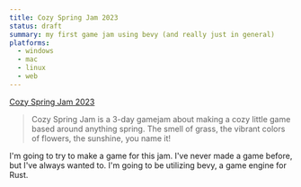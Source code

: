 ```yaml
---
title: Cozy Spring Jam 2023
status: draft
summary: my first game jam using bevy (and really just in general)
platforms:
  - windows
  - mac
  - linux
  - web 
---
```


[Cozy Spring Jam 2023](https://itch.io/jam/cozy-spring-jam-2023-)

> Cozy Spring Jam is a 3-day gamejam about making a cozy little game based around anything spring. The smell of grass,
> the vibrant colors of flowers, the sunshine, you name it!

I'm going to try to make a game for this jam. I've never made a game before, but I've always wanted to. I'm going to be
utilizing bevy, a game engine for Rust. 